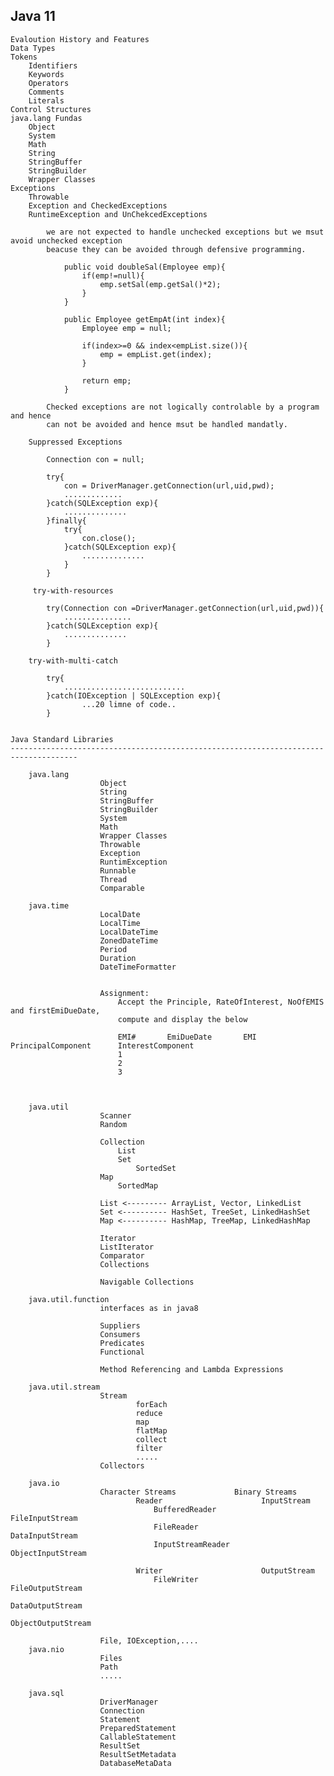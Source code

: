 Java 11
----------------------------------------------------------------------------

    Evaloution History and Features
    Data Types
    Tokens
        Identifiers
        Keywords
        Operators
        Comments
        Literals
    Control Structures
    java.lang Fundas
        Object
        System
        Math
        String
        StringBuffer
        StringBuilder
        Wrapper Classes
    Exceptions
        Throwable
        Exception and CheckedExceptions
        RuntimeException and UnChekcedExceptions

            we are not expected to handle unchecked exceptions but we msut avoid unchecked exception
            beacuse they can be avoided through defensive programming.

                public void doubleSal(Employee emp){
                    if(emp!=null){
                        emp.setSal(emp.getSal()*2);
                    } 
                }

                public Employee getEmpAt(int index){
                    Employee emp = null;

                    if(index>=0 && index<empList.size()){
                        emp = empList.get(index);
                    }

                    return emp;
                }

            Checked exceptions are not logically controlable by a program and hence
            can not be avoided and hence msut be handled mandatly.

        Suppressed Exceptions

            Connection con = null;

            try{
                con = DriverManager.getConnection(url,uid,pwd);
                .............
            }catch(SQLException exp){
                ..............
            }finally{
                try{
                    con.close();
                }catch(SQLException exp){
                    ..............
                }
            }

         try-with-resources

            try(Connection con =DriverManager.getConnection(url,uid,pwd)){
                ...............
            }catch(SQLException exp){
                ..............
            }

        try-with-multi-catch

            try{
                ...........................
            }catch(IOException | SQLException exp){
                    ...20 limne of code..
            }


    Java Standard Libraries
    -------------------------------------------------------------------------------------

        java.lang
                        Object
                        String
                        StringBuffer
                        StringBuilder
                        System
                        Math
                        Wrapper Classes
                        Throwable
                        Exception
                        RuntimException
                        Runnable
                        Thread
                        Comparable

        java.time
                        LocalDate
                        LocalTime
                        LocalDateTime
                        ZonedDateTime
                        Period
                        Duration
                        DateTimeFormatter


                        Assignment:
                            Accept the Principle, RateOfInterest, NoOfEMIS and firstEmiDueDate,
                            compute and display the below

                            EMI#       EmiDueDate       EMI         PrincipalComponent      InterestComponent
                            1           
                            2
                            3



        java.util
                        Scanner
                        Random

                        Collection
                            List
                            Set
                                SortedSet
                        Map
                            SortedMap

                        List <--------- ArrayList, Vector, LinkedList
                        Set <---------- HashSet, TreeSet, LinkedHashSet
                        Map <---------- HashMap, TreeMap, LinkedHashMap

                        Iterator
                        ListIterator
                        Comparator
                        Collections

                        Navigable Collections

        java.util.function
                        interfaces as in java8

                        Suppliers
                        Consumers
                        Predicates
                        Functional

                        Method Referencing and Lambda Expressions

        java.util.stream
                        Stream
                                forEach
                                reduce
                                map
                                flatMap
                                collect
                                filter
                                .....
                        Collectors

        java.io
                        Character Streams             Binary Streams
                                Reader                      InputStream
                                    BufferedReader                  FileInputStream
                                    FileReader                      DataInputStream
                                    InputStreamReader               ObjectInputStream

                                Writer                      OutputStream
                                    FileWriter                      FileOutputStream
                                                                    DataOutputStream
                                                                    ObjectOutputStream

                        File, IOException,....
        java.nio
                        Files
                        Path
                        .....

        java.sql
                        DriverManager
                        Connection
                        Statement
                        PreparedStatement
                        CallableStatement
                        ResultSet
                        ResultSetMetadata
                        DatabaseMetaData

